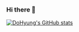 ### Hi there 👋
[![DoHyung's GitHub stats](https://github-readme-stats.vercel.app/api?username=dhkim1206&include_all_commits=true&theme=nord&hide_border=true&count_private=true)](https://github.com/dhkim1206/github-readme-stats)
<!--
**dhkim1206/dhkim1206** is a ✨ _special_ ✨ repository because its `README.md` (this file) appears on your GitHub profile.

Here are some ideas to get you started:

- 🔭 I’m currently working on ...
- 🌱 I’m currently learning ...
- 👯 I’m looking to collaborate on ...
- 🤔 I’m looking for help with ...
- 💬 Ask me about ...
- 📫 How to reach me: ...
- 😄 Pronouns: ...
- ⚡ Fun fact: ...
-->
